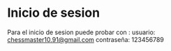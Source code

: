 # Inicio de sesion

Para el inicio de sesion puede probar con :
usuario: chessmaster10.91@gmail.com
contraseña: 123456789
